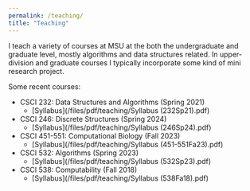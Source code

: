 ```yaml
---
permalink: /teaching/
title: "Teaching"
---
```


I teach a variety of courses at MSU at the both the undergraduate and graduate level, mostly algorithms and data structures related.  In upper-division and graduate courses I typically incorporate some kind of mini research project.

Some recent courses:

- CSCI 232: Data Structures and Algorithms (Spring 2021)
    - [Syllabus](/files/pdf/teaching/Syllabus (232Sp21).pdf)
- CSCI 246: Discrete Structures (Spring 2024)
    - [Syllabus](/files/pdf/teaching/Syllabus (246Sp24).pdf)
- CSCI 451-551: Computational Biology (Fall 2023)
    - [Syllabus](/files/pdf/teaching/Syllabus (451-551Fa23).pdf)
- CSCI 532: Algorithms (Spring 2023)
    - [Syllabus](/files/pdf/teaching/Syllabus (532Sp23).pdf)
- CSCI 538: Computability (Fall 2018)
    - [Syllabus](/files/pdf/teaching/Syllabus (538Fa18).pdf)
